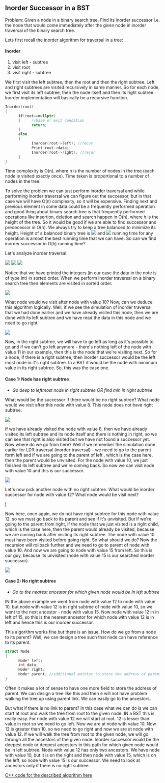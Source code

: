 ## Inorder Successor in a BST

Problem: Given a node in a binary search tree. Find its inorder successor i.e. the node that would come immediately after the given node in inorder traversal of the binary search tree. 

Lets first recall the inorder algorithm for traversal in a tree:

#### Inorder
1. visit left - subtree
2. visit root
3. visit right - subtree

We first visit the left subtree, then the root and then the right subtree. Left and right subtrees are visited recursively in same manner. So for each node, we first visit its left subtree, then the node itself and then its right subtree. Inorder implementation will basically be a recursive function.

```cpp
Inorder(root)
{
      if(root==nullptr)
      {     //base or exit condition
            return;
      }
      else
      {
            Inorder(root->left); //recur
            Print root->data;
            Inorder(root->right); //recur
      }
}
```
Time complexity is O(n), where n is the number of nodes in the tree (each node is visited exactly once).  Time taken is proportional to a number of nodes in the tree.

To solve the problem we can just perform inorder traversal and while performing inorder traversal we can figure out the successor, but in that case we will have O(n) complexity, so it will be expensive. Finding next and previous element in some data could be a frequently performed operation and good thing about binary search tree is that frequently performed operations like insertion, deletion and search happen in O(h), where h is the height of the tree. So it would be good if we are able to find successor and predecessor in O(h). We always try to keep a tree balanced to minimize its height. Height of a balanced binary tree is <img src="https://latex.codecogs.com/svg.latex?\Large&space;\log_2{n}}"> and <img src="https://latex.codecogs.com/svg.latex?\Large&space;O(\log_2{n})})"> running time for any operation is almost the best running time that we can have. So can we find inorder successor in O(h) running time?

Let's analyze inorder traversal:

![](https://i.ibb.co/jh9d2Gj/BST1.png)
![](https://i.ibb.co/RTcfZjk/BST2.png)
![](https://i.ibb.co/6Bhvsf8/BST3.png)

Notice that we have printed the integers (in our case the data in the note is of type int) in sorted order. When we perform inorder traversal on a binary search tree then elements are visited in sorted order. 

![](https://i.ibb.co/kQzfyWX/BST4.png)

What node would we visit after node with value 10? Now, can we deduce this algorithm logically. Well, if we see the simulation of inorder traversal that we had done earlier and we have already visited this node, then we are done with its left subtree and we have read the data in this node and we need to go right.

![](https://i.ibb.co/YTQp9yH/BST5.png)

Now, in the right subtree, we will have to go left as long as it's possible to go and if we can't go left anymore - there's nothing left of the node with value 11 in our example, then this is the node that we're visiting next. So for a node, if there is a right subtree, then inorder successor would be the left most node in it's right subtree. In a BST it would be the node with minimum value in its right subtree. So, this was the case one.

#### Case 1: Node has right subtree
- *Go deep to leftmost node in right subtree OR find min in right subtree*

What would be the successor if there would be no right subtree? What node would we visit after this node with value 8. This node does not have right subtree.

![](https://i.ibb.co/rp0Ymty/BST6.png)

If we have already visited the node with value 8, then we have already visited its left subtree and its node itself and there is nothing in right, so we can see that right is also visited but we have not found a successor yet. Now where do we go from here? Well if we remember the simulation done earlier for LDR traversal (inorder traversal) - we need to go to the parent form left and if we are going to the parent of left , which is the case here, then the parent would be unvisited. For the node with value 10, we just finished its left subtree and we're coming back. So now we can visit node with value 10 and this is our successor.

![](https://i.ibb.co/tbLdqd4/BST7.png)

Let's now pick another node with no right subtree. What would be inorder successor for node with value 12? What node would be visit next?

[!](https://i.ibb.co/KL4B3Rt/BST8.png)

Now here, once again, we do not have right subtree for this node with value 12, so we must go back to its parent and see if it's unvisited. But if we're going to the parent from right, if the node that we just visited is a right child, which is the case here, then the parent would already be visited, because we are coming back after visiting its right subtree. The node with value 10 must have been visited before going right. So what should we do? Now the recursion will rollback further and we need to go to parent of node with value 10. And now we are going to node with value 15 from left. So this is our guy, because its unvisited (node with value 15 is our searched inorder successor).

![](https://i.ibb.co/bXxZMKY/BST9.png)

#### Case 2: No right subtree
- *Go to the nearest ancestor for which given node would be in left subtree*

IN the above example we went from node with value 12 to node with value 10, but node with value 12 is in right subtree of node with value 10, so we went to the next ancestor - node with value 15. Now node with value 12 in in left of 15, so this is the nearest ancestor for which node with value 12 is in left and hence this is our inorder successor.

This algorithm works fine but there is an issue. How do we go from a node to its parent? Well, we can design a tree such that node can have reference to its parent. 
```cpp
struct Node
{
      Node* left;
      int data;
      Node* right;
      Node* parent; //additional pointer to store the address of parent
}
```
Often it makes a lot of sense to have one more field to store the address of parent. We can design a tree like this and then e will not have problem walking the tree up using parent link. We can easily go to the ancestors. 

But what if there is no link to parent? In this case what we can do is we can start at root and walk the tree from root to the given node. IN a BST this is really easy. For node with value 12 we will start at root. 12 is lesser than value in root so we need to go left. Now we are at node with value 10. Now 12 is greater than 10, so we need to go right and now we are at node with value 12. If we will walk the tree from root to the given node, we will go through all the ancestors of the given node. Inorder successor would be the deepest node or deepest ancestors in this path for which given node would be in left subtree. Node with value 12 has only two ancestors. We have node with value 10, but it is on the right and then node with value 15, which is on the left, so node with value 15 is our successor. We need to look at ancestors only if there is no right subtree.

[C++ code for the described algorithm here](https://github.com/andy489/Data_Structures_and_Algorithms_CPP/blob/master/Inorder%20Successor%20in%20a%20BST.cpp)
